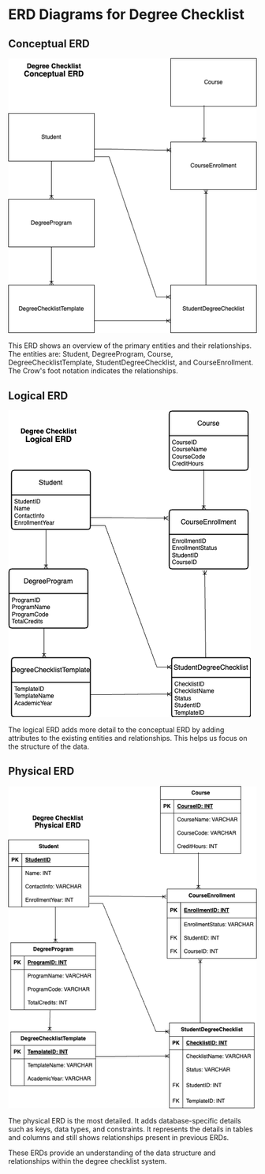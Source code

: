 # ERD Diagrams for Degree Checklist

## Conceptual ERD

![Conceptual ERD](./ERDconceptual.png)

This ERD shows an overview of the primary entities and their relationships. The entities are: Student, DegreeProgram, Course, DegreeChecklistTemplate, StudentDegreeChecklist, and CourseEnrollment.
The Crow's foot notation indicates the relationships.

## Logical ERD

![Logical ERD](./ERDlogical.png)

The logical ERD adds more detail to the conceptual ERD by adding attributes to the existing entities and relationships. This helps us focus on the structure of the data.

## Physical ERD

![physical ERD](./ERDphysical.png)

The physical ERD is the most detailed. It adds database-specific details such as keys, data types, and constraints. It represents the details in tables and columns and still shows relationships present in previous ERDs.

These ERDs provide an understanding of the data structure and relationships within the degree checklist system.